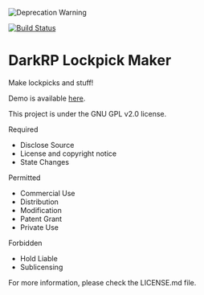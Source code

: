 ![Deprecation Warning](http://i.imgur.com/kLe6JnZ.png)

[![Build Status](https://travis-ci.org/ConnorMcF/DarkRP-Lockpick-Maker.svg?branch=master)](https://travis-ci.org/ConnorMcF/DarkRP-Lockpick-Maker)

# DarkRP Lockpick Maker
Make lockpicks and stuff!

Demo is available [here](http://xenforge.com/github/DarkRP-Lockpick-Maker).

This project is under the GNU GPL v2.0 license.

Required
- Disclose Source
- License and copyright notice
- State Changes

Permitted
- Commercial Use
- Distribution
- Modification
- Patent Grant
- Private Use

Forbidden
- Hold Liable
- Sublicensing

For more information, please check the LICENSE.md file.
